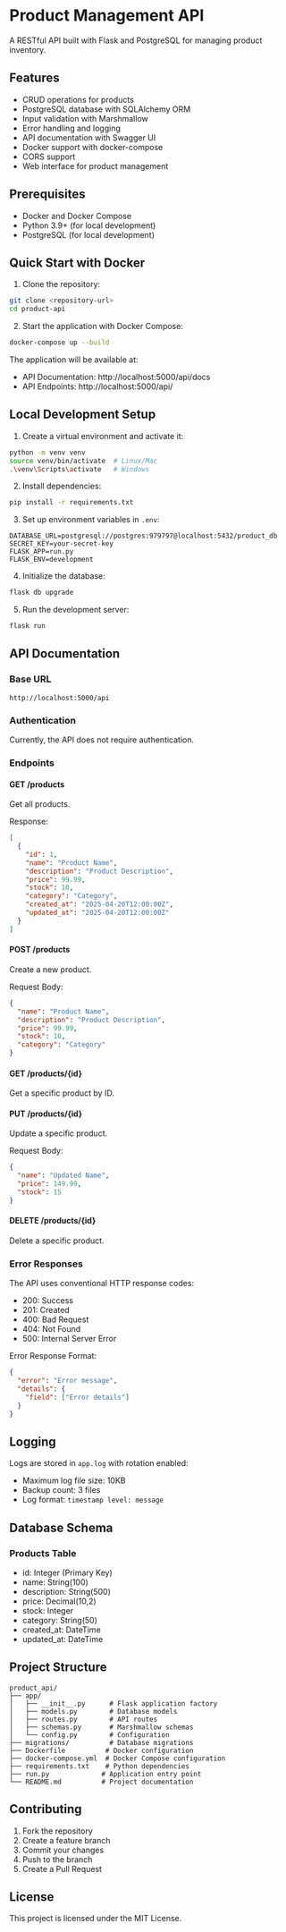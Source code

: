# Product Management API

A RESTful API built with Flask and PostgreSQL for managing product inventory.

## Features

- CRUD operations for products
- PostgreSQL database with SQLAlchemy ORM
- Input validation with Marshmallow
- Error handling and logging
- API documentation with Swagger UI
- Docker support with docker-compose
- CORS support
- Web interface for product management

## Prerequisites

- Docker and Docker Compose
- Python 3.9+ (for local development)
- PostgreSQL (for local development)

## Quick Start with Docker

1. Clone the repository:
```bash
git clone <repository-url>
cd product-api
```

2. Start the application with Docker Compose:
```bash
docker-compose up --build
```

The application will be available at:
- API Documentation: http://localhost:5000/api/docs
- API Endpoints: http://localhost:5000/api/

## Local Development Setup

1. Create a virtual environment and activate it:
```bash
python -m venv venv
source venv/bin/activate  # Linux/Mac
.\venv\Scripts\activate   # Windows
```

2. Install dependencies:
```bash
pip install -r requirements.txt
```

3. Set up environment variables in `.env`:
```env
DATABASE_URL=postgresql://postgres:979797@localhost:5432/product_db
SECRET_KEY=your-secret-key
FLASK_APP=run.py
FLASK_ENV=development
```

4. Initialize the database:
```bash
flask db upgrade
```

5. Run the development server:
```bash
flask run
```

## API Documentation

### Base URL
`http://localhost:5000/api`

### Authentication
Currently, the API does not require authentication.

### Endpoints

#### GET /products
Get all products.

Response:
```json
[
  {
    "id": 1,
    "name": "Product Name",
    "description": "Product Description",
    "price": 99.99,
    "stock": 10,
    "category": "Category",
    "created_at": "2025-04-20T12:00:00Z",
    "updated_at": "2025-04-20T12:00:00Z"
  }
]
```

#### POST /products
Create a new product.

Request Body:
```json
{
  "name": "Product Name",
  "description": "Product Description",
  "price": 99.99,
  "stock": 10,
  "category": "Category"
}
```

#### GET /products/{id}
Get a specific product by ID.

#### PUT /products/{id}
Update a specific product.

Request Body:
```json
{
  "name": "Updated Name",
  "price": 149.99,
  "stock": 15
}
```

#### DELETE /products/{id}
Delete a specific product.

### Error Responses

The API uses conventional HTTP response codes:
- 200: Success
- 201: Created
- 400: Bad Request
- 404: Not Found
- 500: Internal Server Error

Error Response Format:
```json
{
  "error": "Error message",
  "details": {
    "field": ["Error details"]
  }
}
```

## Logging

Logs are stored in `app.log` with rotation enabled:
- Maximum log file size: 10KB
- Backup count: 3 files
- Log format: `timestamp level: message`

## Database Schema

### Products Table
- id: Integer (Primary Key)
- name: String(100)
- description: String(500)
- price: Decimal(10,2)
- stock: Integer
- category: String(50)
- created_at: DateTime
- updated_at: DateTime

## Project Structure

```
product_api/
├── app/
│   ├── __init__.py      # Flask application factory
│   ├── models.py        # Database models
│   ├── routes.py        # API routes
│   ├── schemas.py       # Marshmallow schemas
│   └── config.py        # Configuration
├── migrations/          # Database migrations
├── Dockerfile          # Docker configuration
├── docker-compose.yml  # Docker Compose configuration
├── requirements.txt    # Python dependencies
├── run.py             # Application entry point
└── README.md          # Project documentation
```

## Contributing

1. Fork the repository
2. Create a feature branch
3. Commit your changes
4. Push to the branch
5. Create a Pull Request

## License

This project is licensed under the MIT License.
